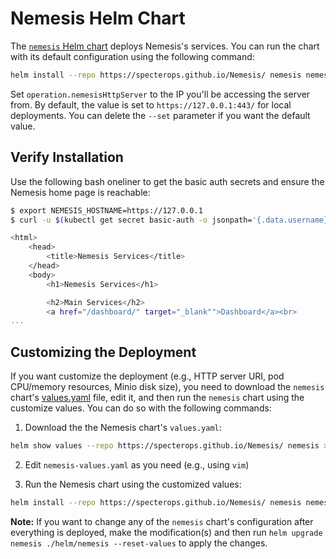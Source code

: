 # Nemesis Helm Chart
The [`nemesis` Helm chart](https://github.com/SpecterOps/Nemesis/tree/main/helm/nemesis) deploys Nemesis's services. You can run the chart with its default configuration using the following command:

```bash
helm install --repo https://specterops.github.io/Nemesis/ nemesis nemesis --timeout '45m' --set operation.nemesisHttpServer="https://192.168.6.9:443/"
```

Set `operation.nemesisHttpServer` to the IP you'll be accessing the server from. By default, the value is set to `https://127.0.0.1:443/` for local deployments. You can delete the `--set` parameter if you want the default value.


## Verify Installation

Use the following bash oneliner to get the basic auth secrets and ensure the Nemesis home page is reachable:

```bash
$ export NEMESIS_HOSTNAME=https://127.0.0.1
$ curl -u $(kubectl get secret basic-auth -o jsonpath='{.data.username}' | base64 -d):$(kubectl get secret basic-auth -o jsonpath='{.data.password}' | base64 -d) $NEMESIS_HOSTNAME

<html>
    <head>
        <title>Nemesis Services</title>
    </head>
    <body>
        <h1>Nemesis Services</h1>

        <h2>Main Services</h2>
        <a href="/dashboard/" target="_blank"">Dashboard</a><br>
...
```

## Customizing the Deployment

If you want customize the deployment (e.g., HTTP server URI, pod CPU/memory resources, Minio disk size), you need to download the `nemesis` chart's [values.yaml](https://github.com/SpecterOps/Nemesis/blob/main/helm/nemesis/values.yaml) file, edit it, and then run the `nemesis` chart using the customize values. You can do so with the following commands:

1. Download the the Nemesis chart's `values.yaml`:
```bash
helm show values --repo https://specterops.github.io/Nemesis/ nemesis > nemesis-values.yaml
```

2. Edit `nemesis-values.yaml` as you need (e.g., using `vim`)

3. Run the Nemesis chart using the customized values:
```bash
helm install --repo https://specterops.github.io/Nemesis/ nemesis nemesis --timeout '45m' -f nemesis-values.yaml
```

**Note:** If you want to change any of the `nemesis` chart's configuration after everything is deployed, make the modification(s) and then run `helm upgrade nemesis ./helm/nemesis --reset-values` to apply the changes.
